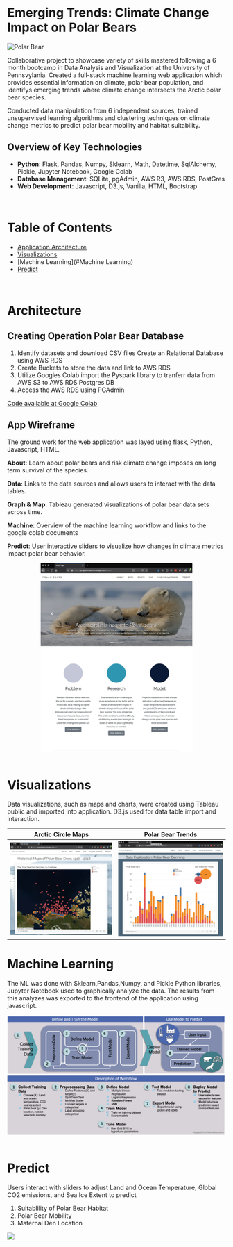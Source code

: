
# Emerging Trends: Climate Change Impact on Polar Bears

![Polar Bear](https://images.squarespace-cdn.com/content/v1/51292042e4b0dc8d3ddb253e/1447634623486-ZVZYGIU5S1W1ZOHCF9MN/ke17ZwdGBToddI8pDm48kAgoMWptO3q6XYflqvkVwvd7gQa3H78H3Y0txjaiv_0fDoOvxcdMmMKkDsyUqMSsMWxHk725yiiHCCLfrh8O1z5QPOohDIaIeljMHgDF5CVlOqpeNLcJ80NK65_fV7S1Ue4JYMJiQYQT2SajeNL8o6d3TTqzfqGg26y0ItpSLbmrAEWBWR6SmtzKWx2Ta0VnXw/PolarBear_Banner.jpg?format=1500w)


Collaborative project to showcase variety of skills mastered following a 6 month bootcamp in Data Analysis and Visualization at the University of Pennsvylania. Created a full-stack machine learning web application which provides essential information on climate, polar bear population, and identifys emerging trends where climate change intersects the Arctic polar bear species. 

Conducted data manipulation from 6 independent sources, trained unsupervised learning algorithms and clustering techniques on climate change metrics to predict polar bear mobility and habitat suitability.

##  Overview of Key Technologies
* **Python**: Flask, Pandas, Numpy, Sklearn, Math, Datetime, SqlAlchemy, Pickle, Jupyter Notebook, Google Colab
* **Database Management**: SQLite, pgAdmin, AWS R3, AWS RDS, PostGres
* **Web Development**: Javascript, D3.js, Vanilla, HTML, Bootstrap

<br>

# Table of Contents

- [Application Architecture](#Architecture)
- [Visualizations](#Visualizations)
- [Machine Learning](#Machine Learning)
- [Predict](#Predict)

<br>

# Architecture

## Creating Operation Polar Bear Database

1. Identify datasets and download CSV files
    Create an Relational Database using AWS RDS
2. Create Buckets to store the data and link to AWS RDS
3. Utilize Googles Colab import the Pyspark library to tranferr data from AWS S3 to AWS RDS Postgres DB
4. Access the AWS RDS using PGAdmin

[Code available at Google Colab](https://colab.research.google.com/gist/lilstarhunter/358ed454c43361c6cee5ead3b23eccea/polarbeardatabase.ipynb) 

## App Wireframe
The ground work for the web application was layed using flask, Python, Javascript, HTML.

**About**: Learn about polar bears and risk climate change imposes on long term survival of the species.

**Data**: Links to the data sources and allows users to interact with the data tables.

**Graph & Map**: Tableau generated visualizations of polar bear data sets across time.

**Machine**: Overview of the machine learning workflow and links to the google colab documents

**Predict**: User interactive sliders to visualize how changes in climate metrics impact polar bear behavior.


<div style="text-align:center"><img src="Images/wireframe2.png" width="350px"></div>


<br>

# Visualizations 
Data visualizations, such as maps and charts, were created using Tableau public and imported into application. D3.js used for data table import and interaction.

Arctic Circle Maps            |  Polar Bear Trends
:-------------------------:|:-------------------------:
![](Images/map.png)  |  ![](Images/chart.png)



# Machine Learning

The ML was done with Sklearn,Pandas,Numpy, and Pickle Python libraries, Jupyter Notebook used to graphically analyze the data. The results from this analyzes was exported to the frontend of the application using javascript.

<div style="text-align:center"><img src="static/ml_workflow.png"></div>

<br>

# Predict

Users interact with sliders to adjust Land and Ocean Temperature, Global CO2 emissions, and Sea Ice Extent to predict 
1. Suitablility of Polar Bear Habitat
2. Polar Bear Mobility
3. Maternal Den Location

![](predict_trim.gif)
